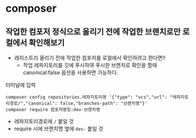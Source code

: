 # composer

## 작업한 컴포저 정식으로 올리기 전에 작업한 브랜치로만 로컬에서 확인해보기 

- 레지스트리 올리기 전에 작업한 컴포저를 로컬에서 확인하려고 한다면!! 
  - 작업 레파지토리를 깃에 푸시하여 푸시한 브랜치로 확인을 할때 canonical:false 옵션을 사용하면 가능하다.  

터미널에 입력 
```
composer config repositories.레파지토리명 '{"type": "vcs","url": "레파지토리경로/","canonical": false,"branches-path": "브랜치명"}'
composer require 컴포저명칭:dev-브랜치명
```

- 레파지토리경로에 `/` 붙일 것 
- require 시에 브랜치명 옆에 `dev-` 붙일 것 
